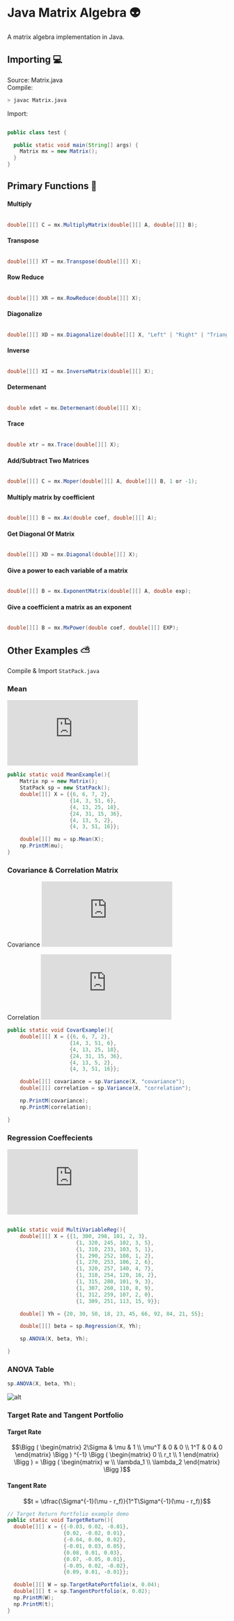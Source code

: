 # Java Matrix Algebra :alien:

A matrix algebra implementation in Java.

## Importing :computer:

Source: Matrix.java <br />
Compile:
```sh
> javac Matrix.java
```
Import:
```Java

public class test {

  public static void main(String[] args) {
    Matrix mx = new Matrix();
  }
}
```
## Primary Functions :satellite:

#### Multiply
````Java

double[][] C = mx.MultiplyMatrix(double[][] A, double[][] B);

````

#### Transpose

````Java

double[][] XT = mx.Transpose(double[][] X);

````

#### Row Reduce

````Java

double[][] XR = mx.RowReduce(double[][] X);

````

#### Diagonalize

````Java

double[][] XD = mx.Diagonalize(double[][] X, "Left" | "Right" | "Triangular");

````

#### Inverse

````Java

double[][] XI = mx.InverseMatrix(double[][] X);

````

#### Determenant

````Java

double xdet = mx.Determenant(double[][] X);

````

#### Trace

````Java

double xtr = mx.Trace(double[][] X);

````

#### Add/Subtract Two Matrices

````Java

double[][] C = mx.Moper(double[][] A, double[][] B, 1 or -1);

````

#### Multiply matrix by coefficient

````Java

double[][] B = mx.Ax(double coef, double[][] A);

````

#### Get Diagonal Of Matrix

````Java

double[][] XD = mx.Diagonal(double[][] X);

````

#### Give a power to each variable of a matrix

````Java

double[][] B = mx.ExponentMatrix(double[][] A, double exp);

````

#### Give a coefficient a matrix as an exponent

````Java

double[][] B = mx.MxPower(double coef, double[][] EXP);

````


## Other Examples :partly_sunny:

Compile & Import ```StatPack.java```

### Mean
![Equation](https://latex.codecogs.com/gif.latex?%5Chat%7B%5Cmu%7D%3D%5Cdfrac%7B1%7D%7Bm%7D1%5ETX)
```Java
public static void MeanExample(){
    Matrix np = new Matrix();
    StatPack sp = new StatPack();
    double[][] X = {{6, 6, 7, 2},
                    {14, 3, 51, 6},
                    {4, 13, 25, 18},
                    {24, 31, 15, 36},
                    {4, 13, 5, 2},
                    {4, 3, 51, 16}};

    double[][] mu = sp.Mean(X);
    np.PrintM(mu);
}
```

### Covariance & Correlation Matrix
Covariance
![Equation](https://latex.codecogs.com/gif.latex?%5CSigma%20%3D%20%5Cdfrac%7B1%7D%7Bm-1%7D%28X-%5Chat%7BX%7D%29%5ET%28X%20-%20%5Chat%7BX%7D%29) <br />

Correlation
![Equation](https://latex.codecogs.com/gif.latex?%5Cbegin%7Bmatrix%7D%20H%3D%5Csqrt%7Bdiag%5Cbig%28%7B%5CSigma%7D%5Cbig%29%7D%20%26%26%20%5Crho%20%3D%20%5Cdfrac%7B%5CSigma_%7Bi%2C%20j%7D%7D%7B%5BHH%5ET%5D_%7Bi%2C%20j%7D%7D%20%5Cend%7Bmatrix%7D)

```Java
public static void CovarExample(){
    double[][] X = {{6, 6, 7, 2},
                    {14, 3, 51, 6},
                    {4, 13, 25, 18},
                    {24, 31, 15, 36},
                    {4, 13, 5, 2},
                    {4, 3, 51, 16}};

    double[][] covariance = sp.Variance(X, "covariance");
    double[][] correlation = sp.Variance(X, "correlation");

    np.PrintM(covariance);
    np.PrintM(correlation);

}
```


### Regression Coeffecients
![Equation](https://latex.codecogs.com/gif.latex?%5Cbeta%20%3D%20%28X%5ETX%29%5E%7B-1%7DX%5ETy)
```Java

public static void MultiVariableReg(){
    double[][] X = {{1, 300, 298, 101, 2, 3},
                      {1, 320, 245, 102, 3, 5},
                      {1, 310, 233, 103, 5, 1},
                      {1, 290, 252, 108, 1, 2},
                      {1, 270, 253, 106, 2, 6},
                      {1, 320, 257, 140, 4, 7},
                      {1, 310, 254, 120, 16, 2},
                      {1, 315, 280, 101, 9, 3},
                      {1, 307, 260, 110, 8, 9},
                      {1, 312, 259, 107, 2, 0},
                      {1, 309, 251, 113, 15, 9}};

    double[] Yh = {20, 30, 50, 18, 23, 45, 66, 92, 84, 21, 55};

    double[][] beta = sp.Regression(X, Yh);

    sp.ANOVA(X, beta, Yh);

}

```
### ANOVA Table
```Java
sp.ANOVA(X, beta, Yh);
```
![alt](https://github.com/marscolony2040/JavaMatrix/blob/master/anova.png)

### Target Rate and Tangent Portfolio

#### Target Rate
```math
\Bigg ( \begin{matrix} 2\Sigma & \mu & 1 \\ \mu^T & 0 & 0 \\ 1^T & 0 & 0 \end{matrix} \Bigg ) ^{-1} \Bigg ( \begin{matrix} 0 \\ r_t \\ 1 \end{matrix} \Bigg ) = \Bigg ( \begin{matrix} w \\ \lambda_1 \\ \lambda_2 \end{matrix} \Bigg )
```

#### Tangent Rate
```math
t = \dfrac{\Sigma^{-1}(\mu - r_f)}{1^T\Sigma^{-1}(\mu - r_f)}
```
```Java
// Target Return Portfolio example demo
public static void TargetReturn(){
  double[][] x = {{-0.03, 0.02, -0.01},
                  {0.02, -0.02, 0.01},
                  {-0.04, 0.06, 0.02},
                  {-0.01, 0.03, 0.05},
                  {0.08, 0.01, 0.03},
                  {0.07, -0.05, 0.01},
                  {-0.05, 0.02, -0.02},
                  {0.09, 0.01, -0.01}};

  double[][] W = sp.TargetRatePortfolio(x, 0.04);
  double[][] t = sp.TangentPortfolio(x, 0.02);
  np.PrintM(W);
  np.PrintM(t);
}
```
